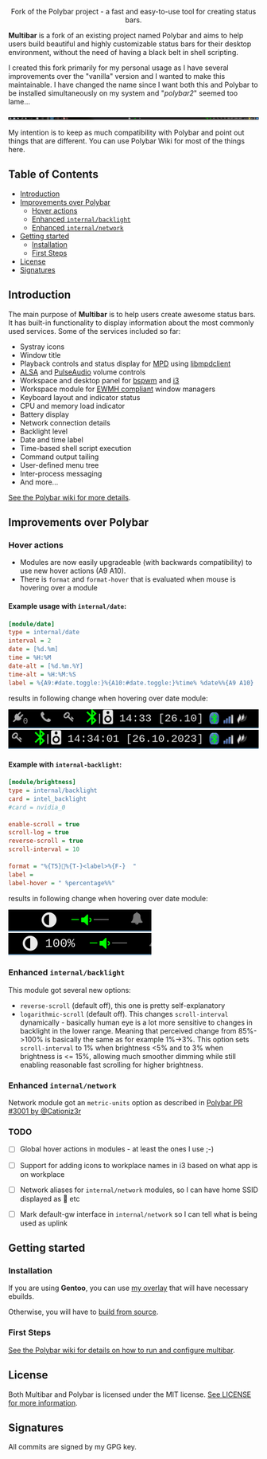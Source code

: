 <p align="center">
Fork of the Polybar project - a fast and easy-to-use tool for creating status bars.
</p>

**Multibar** is a fork of an existing project named Polybar and aims to help users build beautiful and highly customizable status bars
for their desktop environment, without the need of having a black belt in shell scripting.

I created this fork primarily for my personal usage as I have several improvements over the "vanilla" version and I wanted to make this maintainable.
I have changed the name since I want both this and Polybar to be installed simultaneously on my system and "_polybar2_" seemed too lame...

![default configuration screenshot](doc/_static/default.png)

My intention is to keep as much compatibility with Polybar and point out things that are different. You can use Polybar Wiki for most of the things here.

## Table of Contents

* [Introduction](#introduction)
* [Improvements over Polybar](#improvements-over-polybar)
  * [Hover actions](#hover-actions)
  * [Enhanced `internal/backlight`](#enhanced-internalbacklight)
  * [Enhanced `internal/network`](#enhanced-internalnetwork)
* [Getting started](#getting-started)
  * [Installation](#installation)
  * [First Steps](#first-steps)
* [License](#license)
* [Signatures](#signatures)

## Introduction

The main purpose of **Multibar** is to help users create awesome status bars.
It has built-in functionality to display information about the most commonly used services.
Some of the services included so far:

- Systray icons
- Window title
- Playback controls and status display for [MPD](https://www.musicpd.org/) using [libmpdclient](https://www.musicpd.org/libs/libmpdclient/)
- [ALSA](https://www.alsa-project.org/main/index.php/Main_Page) and [PulseAudio](https://www.freedesktop.org/wiki/Software/PulseAudio/) volume controls
- Workspace and desktop panel for [bspwm](https://github.com/baskerville/bspwm) and [i3](https://github.com/i3/i3)
- Workspace module for [EWMH compliant](https://specifications.freedesktop.org/wm-spec/wm-spec-1.3.html#idm140130320786080) window managers
- Keyboard layout and indicator status
- CPU and memory load indicator
- Battery display
- Network connection details
- Backlight level
- Date and time label
- Time-based shell script execution
- Command output tailing
- User-defined menu tree
- Inter-process messaging
- And more...

[See the Polybar wiki for more details](https://github.com/polybar/polybar/wiki).

## Improvements over Polybar

### Hover actions
- Modules are now easily upgradeable (with backwards compatibility) to use new hover actions (A9 A10).
- There is `format` and `format-hover` that is evaluated when mouse is hovering over a module

#### Example usage with `internal/date`:
```ini
[module/date]
type = internal/date
interval = 2
date = [%d.%m]
time = %H:%M
date-alt = [%d.%m.%Y]
time-alt = %H:%M:%S
label = %{A9:#date.toggle:}%{A10:#date.toggle:}%time% %date%%{A9 A10}
```
results in following change when hovering over date module:

![hover off](doc/_static/date-hover_off.png)
![hover on](doc/_static/date-hover_on.png)

#### Example with `internal-backlight`:
```ini
[module/brightness]
type = internal/backlight
card = intel_backlight
#card = nvidia_0

enable-scroll = true
scroll-log = true
reverse-scroll = true
scroll-interval = 10

format = "%{T5}%{T-}<label>%{F-}  "
label =
label-hover = " %percentage%%"
```
results in following change when hovering over date module:

![hover off](doc/_static/brightness-hover_off.png) ![hover on](doc/_static/brightness-hover_on.png)

### Enhanced `internal/backlight`
This module got several new options:
- `reverse-scroll` (default off), this one is pretty self-explanatory
- `logarithmic-scroll` (default off). This changes `scroll-interval` dynamically - basically human eye is a lot more sensitive to
changes in backlight in the lower range. Meaning that perceived change from 85%->100% is basically the same as for example 1%->3%.
This option sets `scroll-interval` to 1% when brightness <5% and to 3% when brightness is <= 15%, allowing much smoother dimming
while still enabling reasonable fast scrolling for higher brightness.

### Enhanced `internal/network`
Network module got an `metric-units` option as described in [Polybar PR #3001 by @Cationiz3r](https://github.com/polybar/polybar/pull/3001)

### TODO
- [ ] Global hover actions in modules - at least the ones I use ;-)
- [ ] Support for adding icons to workplace names in i3 based on what app is on workplace
- [ ] Network aliases for `internal/network` modules, so I can have home SSID displayed as  etc
- [ ] Mark default-gw interface in `internal/network` so I can tell what is being used as uplink


## Getting started

### Installation
If you are using **Gentoo**, you can use [my overlay](https://github.com/xoores/gentoo-overlay) that will have necessary ebuilds.

Otherwise, you will have to [build from source](https://github.com/polybar/polybar/wiki/Compiling).

### First Steps
[See the Polybar wiki for details on how to run and configure multibar](https://github.com/polybar/polybar/wiki).

## License

Both Multibar and Polybar is licensed under the MIT license. [See LICENSE for more information](https://github.com/xoores/multibar/blob/master/LICENSE).

## Signatures

All commits are signed by my GPG key.